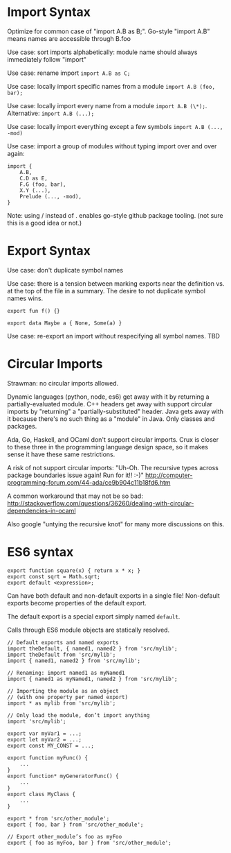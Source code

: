 # Import Syntax

Optimize for common case of "import A.B as B;".  Go-style "import A.B" means names are accessible through B.foo

Use case: sort imports alphabetically: module name should always immediately follow "import"

Use case: rename import `import A.B as C;`

Use case: locally import specific names from a module `import A.B (foo, bar);`

Use case: locally import every name from a module `import A.B (\*);`.  Alternative: `import A.B (...);`

Use case: locally import everything except a few symbols `import A.B (..., -mod)`

Use case: import a group of modules without typing import over and over again:

```
import {
    A.B,
    C.D as E,
    F.G (foo, bar),
    X.Y (...),
    Prelude (..., -mod),
}
```

Note: using / instead of . enables go-style github package tooling.  (not sure this is a good idea or not.)

# Export Syntax

Use case: don't duplicate symbol names

Use case: there is a tension between marking exports near the definition vs. at the top of the file in a summary.  The desire to not duplicate symbol names wins.

`export fun f() {}`

`export data Maybe a { None, Some(a) }`

Use case: re-export an import without respecifying all symbol names.  TBD

# Circular Imports

Strawman: no circular imports allowed.

Dynamic languages (python, node, es6) get away with it by returning a partially-evaluated module.  C++ headers get away with support circular imports by "returning" a "partially-substituted" header.  Java gets away with it because there's no such thing as a "module" in Java.  Only classes and packages.

Ada, Go, Haskell, and OCaml don't support circular imports.  Crux is closer to these three in the programming language design space, so it makes sense it have these same restrictions.

A risk of not support circular imports: "Uh-Oh.  The recursive types across package boundaries issue again!  Run for it!!  :-)"
http://computer-programming-forum.com/44-ada/ce9b904c11b18fd6.htm

A common workaround that may not be so bad: http://stackoverflow.com/questions/36260/dealing-with-circular-dependencies-in-ocaml

Also google "untying the recursive knot" for many more discussions on this.


# ES6 syntax

```
export function square(x) { return x * x; }
export const sqrt = Math.sqrt;
export default <expression>;
```

Can have both default and non-default exports in a single file!  Non-default
exports become properties of the default export.

The default export is a special export simply named `default`.

Calls through ES6 module objects are statically resolved.

```
// Default exports and named exports
import theDefault, { named1, named2 } from 'src/mylib';
import theDefault from 'src/mylib';
import { named1, named2 } from 'src/mylib';

// Renaming: import named1 as myNamed1
import { named1 as myNamed1, named2 } from 'src/mylib';

// Importing the module as an object
// (with one property per named export)
import * as mylib from 'src/mylib';

// Only load the module, don’t import anything
import 'src/mylib';
```

```
export var myVar1 = ...;
export let myVar2 = ...;
export const MY_CONST = ...;

export function myFunc() {
    ...
}
export function* myGeneratorFunc() {
    ...
}
export class MyClass {
    ...
}
```

```
export * from 'src/other_module';
export { foo, bar } from 'src/other_module';

// Export other_module’s foo as myFoo
export { foo as myFoo, bar } from 'src/other_module';
```
